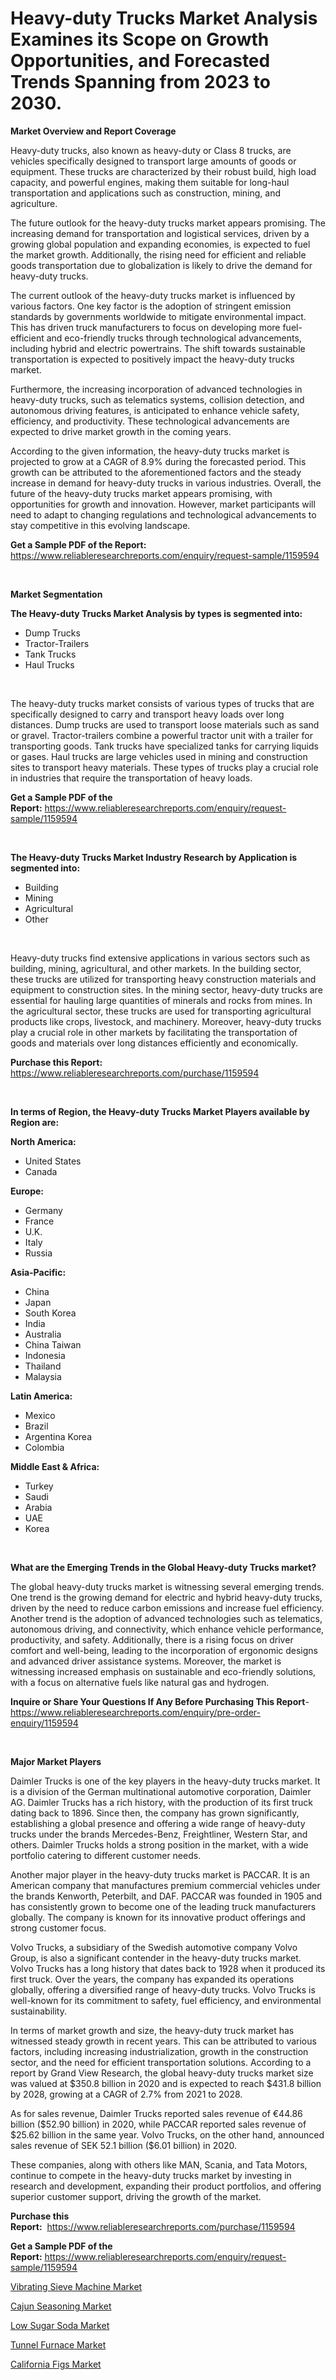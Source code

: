 <p><h1>Heavy-duty Trucks Market Analysis Examines its Scope on Growth Opportunities, and Forecasted Trends Spanning from 2023 to 2030.</h1></p><p><strong>Market Overview and Report Coverage</strong></p>
<p><p>Heavy-duty trucks, also known as heavy-duty or Class 8 trucks, are vehicles specifically designed to transport large amounts of goods or equipment. These trucks are characterized by their robust build, high load capacity, and powerful engines, making them suitable for long-haul transportation and applications such as construction, mining, and agriculture.</p><p>The future outlook for the heavy-duty trucks market appears promising. The increasing demand for transportation and logistical services, driven by a growing global population and expanding economies, is expected to fuel the market growth. Additionally, the rising need for efficient and reliable goods transportation due to globalization is likely to drive the demand for heavy-duty trucks.</p><p>The current outlook of the heavy-duty trucks market is influenced by various factors. One key factor is the adoption of stringent emission standards by governments worldwide to mitigate environmental impact. This has driven truck manufacturers to focus on developing more fuel-efficient and eco-friendly trucks through technological advancements, including hybrid and electric powertrains. The shift towards sustainable transportation is expected to positively impact the heavy-duty trucks market.</p><p>Furthermore, the increasing incorporation of advanced technologies in heavy-duty trucks, such as telematics systems, collision detection, and autonomous driving features, is anticipated to enhance vehicle safety, efficiency, and productivity. These technological advancements are expected to drive market growth in the coming years.</p><p>According to the given information, the heavy-duty trucks market is projected to grow at a CAGR of 8.9% during the forecasted period. This growth can be attributed to the aforementioned factors and the steady increase in demand for heavy-duty trucks in various industries. Overall, the future of the heavy-duty trucks market appears promising, with opportunities for growth and innovation. However, market participants will need to adapt to changing regulations and technological advancements to stay competitive in this evolving landscape.</p></p>
<p><strong>Get a Sample PDF of the Report:</strong> <a href="https://www.reliableresearchreports.com/enquiry/request-sample/1159594">https://www.reliableresearchreports.com/enquiry/request-sample/1159594</a></p>
<p>&nbsp;</p>
<p><strong>Market Segmentation</strong></p>
<p><strong>The Heavy-duty Trucks Market Analysis by types is segmented into:</strong></p>
<p><ul><li>Dump Trucks</li><li>Tractor-Trailers</li><li>Tank Trucks</li><li>Haul Trucks</li></ul></p>
<p>&nbsp;</p>
<p><p>The heavy-duty trucks market consists of various types of trucks that are specifically designed to carry and transport heavy loads over long distances. Dump trucks are used to transport loose materials such as sand or gravel. Tractor-trailers combine a powerful tractor unit with a trailer for transporting goods. Tank trucks have specialized tanks for carrying liquids or gases. Haul trucks are large vehicles used in mining and construction sites to transport heavy materials. These types of trucks play a crucial role in industries that require the transportation of heavy loads.</p></p>
<p><strong>Get a Sample PDF of the Report:</strong>&nbsp;<a href="https://www.reliableresearchreports.com/enquiry/request-sample/1159594">https://www.reliableresearchreports.com/enquiry/request-sample/1159594</a></p>
<p>&nbsp;</p>
<p><strong>The Heavy-duty Trucks Market Industry Research by Application is segmented into:</strong></p>
<p><ul><li>Building</li><li>Mining</li><li>Agricultural</li><li>Other</li></ul></p>
<p>&nbsp;</p>
<p><p>Heavy-duty trucks find extensive applications in various sectors such as building, mining, agricultural, and other markets. In the building sector, these trucks are utilized for transporting heavy construction materials and equipment to construction sites. In the mining sector, heavy-duty trucks are essential for hauling large quantities of minerals and rocks from mines. In the agricultural sector, these trucks are used for transporting agricultural products like crops, livestock, and machinery. Moreover, heavy-duty trucks play a crucial role in other markets by facilitating the transportation of goods and materials over long distances efficiently and economically.</p></p>
<p><strong>Purchase this Report:</strong>&nbsp; <a href="https://www.reliableresearchreports.com/purchase/1159594">https://www.reliableresearchreports.com/purchase/1159594</a></p>
<p>&nbsp;</p>
<p><strong>In terms of Region, the Heavy-duty Trucks Market Players available by Region are:</strong></p>
<p>
    <p> <strong> North America: </strong>
        <ul>
            <li>United States</li>
            <li>Canada</li>
        </ul>
        </p> 
    <p> <strong> Europe: </strong>
        <ul>
            <li>Germany</li>
            <li>France</li>
            <li>U.K.</li>
            <li>Italy</li>
            <li>Russia</li>
        </ul>
        </p> 
    <p> <strong> Asia-Pacific: </strong>
        <ul>
            <li>China</li>
            <li>Japan</li>
            <li>South Korea</li>
            <li>India</li>
            <li>Australia</li>
            <li>China Taiwan</li>
            <li>Indonesia</li>
            <li>Thailand</li>
            <li>Malaysia</li>
        </ul>
        </p> 
    <p> <strong> Latin America: </strong>
        <ul>
            <li>Mexico</li>
            <li>Brazil</li>
            <li>Argentina Korea</li>
            <li>Colombia</li>
        </ul>
        </p> 
    <p> <strong> Middle East & Africa: </strong>
        <ul>
            <li>Turkey</li>
            <li>Saudi</li>
            <li>Arabia</li>
            <li>UAE</li>
            <li>Korea</li>
        </ul>
    </p>
    </p>
<p>&nbsp;</p>
<p><strong>What are the Emerging Trends in the Global Heavy-duty Trucks market?</strong></p>
<p><p>The global heavy-duty trucks market is witnessing several emerging trends. One trend is the growing demand for electric and hybrid heavy-duty trucks, driven by the need to reduce carbon emissions and increase fuel efficiency. Another trend is the adoption of advanced technologies such as telematics, autonomous driving, and connectivity, which enhance vehicle performance, productivity, and safety. Additionally, there is a rising focus on driver comfort and well-being, leading to the incorporation of ergonomic designs and advanced driver assistance systems. Moreover, the market is witnessing increased emphasis on sustainable and eco-friendly solutions, with a focus on alternative fuels like natural gas and hydrogen.</p></p>
<p><strong>Inquire or Share Your Questions If Any Before Purchasing This Report</strong>- <a href="https://www.reliableresearchreports.com/enquiry/pre-order-enquiry/1159594">https://www.reliableresearchreports.com/enquiry/pre-order-enquiry/1159594</a></p>
<p>&nbsp;</p>
<p><strong>Major Market Players</strong></p>
<p><p>Daimler Trucks is one of the key players in the heavy-duty trucks market. It is a division of the German multinational automotive corporation, Daimler AG. Daimler Trucks has a rich history, with the production of its first truck dating back to 1896. Since then, the company has grown significantly, establishing a global presence and offering a wide range of heavy-duty trucks under the brands Mercedes-Benz, Freightliner, Western Star, and others. Daimler Trucks holds a strong position in the market, with a wide portfolio catering to different customer needs.</p><p>Another major player in the heavy-duty trucks market is PACCAR. It is an American company that manufactures premium commercial vehicles under the brands Kenworth, Peterbilt, and DAF. PACCAR was founded in 1905 and has consistently grown to become one of the leading truck manufacturers globally. The company is known for its innovative product offerings and strong customer focus.</p><p>Volvo Trucks, a subsidiary of the Swedish automotive company Volvo Group, is also a significant contender in the heavy-duty trucks market. Volvo Trucks has a long history that dates back to 1928 when it produced its first truck. Over the years, the company has expanded its operations globally, offering a diversified range of heavy-duty trucks. Volvo Trucks is well-known for its commitment to safety, fuel efficiency, and environmental sustainability.</p><p>In terms of market growth and size, the heavy-duty truck market has witnessed steady growth in recent years. This can be attributed to various factors, including increasing industrialization, growth in the construction sector, and the need for efficient transportation solutions. According to a report by Grand View Research, the global heavy-duty trucks market size was valued at $350.8 billion in 2020 and is expected to reach $431.8 billion by 2028, growing at a CAGR of 2.7% from 2021 to 2028.</p><p>As for sales revenue, Daimler Trucks reported sales revenue of €44.86 billion ($52.90 billion) in 2020, while PACCAR reported sales revenue of $25.62 billion in the same year. Volvo Trucks, on the other hand, announced sales revenue of SEK 52.1 billion ($6.01 billion) in 2020.</p><p>These companies, along with others like MAN, Scania, and Tata Motors, continue to compete in the heavy-duty trucks market by investing in research and development, expanding their product portfolios, and offering superior customer support, driving the growth of the market.</p></p>
<p><strong>Purchase this Report:</strong>&nbsp;&nbsp;<a href="https://www.reliableresearchreports.com/purchase/1159594">https://www.reliableresearchreports.com/purchase/1159594</a></p>
<p></p>
<p><strong>Get a Sample PDF of the Report:</strong>&nbsp;<a href="https://www.reliableresearchreports.com/enquiry/request-sample/1159594">https://www.reliableresearchreports.com/enquiry/request-sample/1159594</a></p>
<p><p><a href="https://medium.com/@suryayadavrp23/vibrating-sieve-machine-market-size-growth-forecast-2023-2030-2e94ba6180d9">Vibrating Sieve Machine Market</a></p><p><a href="https://www.linkedin.com/pulse/cajun-seasoning-market-size-2023-2030-global-industrial-pch2e/">Cajun Seasoning Market</a></p><p><a href="https://www.linkedin.com/pulse/decoding-low-sugar-soda-market-deep-dive-latest-trends-segmentation-2rtee/">Low Sugar Soda Market</a></p><p><a href="https://medium.com/@react.shoe.mask/tunnel-furnace-market-size-growth-forecast-2023-2030-33262f9dc757">Tunnel Furnace Market</a></p><p><a href="https://www.linkedin.com/pulse/california-figs-market-challenges-opportunities-growth-drivers-xlure/">California Figs Market</a></p></p>